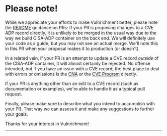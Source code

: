 # Please note!

While we appreciate your efforts to make Vulnrichment better, please note the [README](https://github.com/cisagov/vulnrichment?tab=readme-ov-file#issues-and-pull-requests) guidance on PRs: If your PR is proposing changes to a CVE ADP record directly, it is unlikely to be merged in the usual way due to the way we build CISA-ADP container on the back end. We will definitely use your code as a guide, but you may not see an actual merge. We'll note this in this PR when your proposal makes it to production (or doesn't).

In a related vein, if your PR is an attempt to update a CVE record *outside* of the CISA-ADP container, it will almost certainly be rejected. No offense intended, but if you have an issue with a CVE record, the best place to deal with errors or omissions is the [CNA](https://www.cve.org/PartnerInformation/ListofPartners) or the [CVE Program](https://cveform.mitre.org) directly.

If your PR is anything other than an edit to a CVE record (such as documentation or examples), we're able to handle it as a typical pull request.

Finally, please make sure to describe what you intend to accomplish with your PR. That way we can assess it and make any suggestions to further your goals.

Thanks for your interest in Vulnrichment!

----
